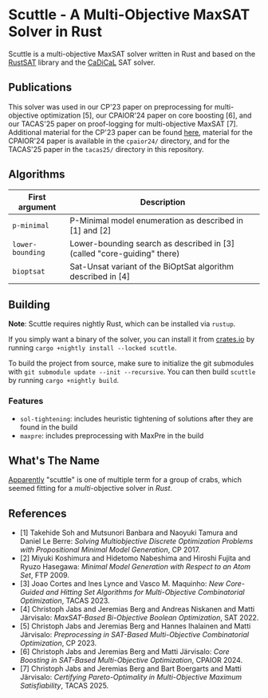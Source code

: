 # Scuttle - A Multi-Objective MaxSAT Solver in Rust

Scuttle is a multi-objective MaxSAT solver written in Rust and based on the
[RustSAT](https://github.com/chrjabs/rustsat) library and the
[CaDiCaL](https://github.com/arminbiere/cadical) SAT solver.

## Publications

This solver was used in our CP'23 paper on preprocessing for multi-objective
optimization \[5\], our CPAIOR'24 paper on core boosting \[6\], and our
TACAS'25 paper on proof-logging for multi-objective MaxSAT \[7\]. Additional
material for the CP'23 paper can be found
[here](https://bitbucket.org/coreo-group/mo-prepro), material for the
CPAIOR'24 paper is available in the `cpaior24/` directory, and for the TACAS'25
paper in the `tacas25/` directory in this repository.

## Algorithms

| First argument   | Description                                                               |
| ---------------- | ------------------------------------------------------------------------- |
| `p-minimal`      | P-Minimal model enumeration as described in \[1\] and \[2\]               |
| `lower-bounding` | Lower-bounding search as described in \[3\] (called "core-guiding" there) |
| `bioptsat`       | Sat-Unsat variant of the BiOptSat algorithm described in \[4\]            |

## Building

**Note**: Scuttle requires nightly Rust, which can be installed via `rustup`.

If you simply want a binary of the solver, you can install it from
[crates.io](https://crates.io) by running `cargo +nightly install --locked scuttle`.

To build the project from source, make sure to initialize the git submodules
with `git submodule update --init --recursive`. You can then build `scuttle` by
running `cargo +nightly build`.

### Features

- `sol-tightening`: includes heuristic tightening of solutions after they are found in the build
- `maxpre`: includes preprocessing with MaxPre in the build

## What's The Name

[Apparently](https://crabbingzone.com/what-is-group-of-crabs-called/) "scuttle"
is one of multiple term for a group of crabs, which seemed fitting for a
_multi_-objective solver in _Rust_.

## References

- \[1\] Takehide Soh and Mutsunori Banbara and Naoyuki Tamura and Daniel Le
  Berre: _Solving Multiobjective Discrete Optimization Problems with
  Propositional Minimal Model Generation_, CP 2017.
- \[2\] Miyuki Koshimura and Hidetomo Nabeshima and Hiroshi Fujita and Ryuzo
  Hasegawa: _Minimal Model Generation with Respect to an Atom Set_, FTP
  2009\.
- \[3\] Joao Cortes and Ines Lynce and Vasco M. Maquinho: _New Core-Guided
  and Hitting Set Algorithms for Multi-Objective Combinatorial Optimization_,
  TACAS 2023.
- \[4\] Christoph Jabs and Jeremias Berg and Andreas Niskanen and Matti
  Järvisalo: _MaxSAT-Based Bi-Objective Boolean Optimization_, SAT 2022.
- \[5\] Christoph Jabs and Jeremias Berg and Hannes Ihalainen and Matti
  Järvisalo: _Preprocessing in SAT-Based Multi-Objective Combinatorial
  Optimization_, CP 2023.
- \[6\] Christoph Jabs and Jeremias Berg and Matti Järvisalo: _Core Boosting
  in SAT-Based Multi-Objective Optimization_, CPAIOR 2024.
- \[7\] Christoph Jabs and Jeremias Berg and Bart Boergarts and Matti
  Järvisalo: _Certifying Pareto-Optimality in
  Multi-Objective Maximum Satisfiability_, TACAS 2025.
